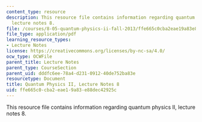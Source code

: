 ```yaml
---
content_type: resource
description: This resource file contains information regarding quantum physics II,
  lecture notes 8.
file: /courses/8-05-quantum-physics-ii-fall-2013/ffe665c0cba2eae19a83e88dec42925c_MIT8_05F13_Chap_08.pdf
file_type: application/pdf
learning_resource_types:
- Lecture Notes
license: https://creativecommons.org/licenses/by-nc-sa/4.0/
ocw_type: OCWFile
parent_title: Lecture Notes
parent_type: CourseSection
parent_uid: dddfc6ee-78a4-d231-0912-40de752ba83e
resourcetype: Document
title: Quantum Physics II, Lecture Notes 8
uid: ffe665c0-cba2-eae1-9a83-e88dec42925c
---
```

This resource file contains information regarding quantum physics II, lecture notes 8.